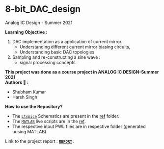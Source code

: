 # 8-bit_DAC_design
Analog IC Design - Summer 2021

**Learning Objective :**
1. DAC implementation as a application of current mirror. 
    - Understanding different current mirror biasing circuits,
    - Understanding basic DAC topologies
2. Sampling and re-constructing a sine wave : 
    - signal processing concepts

**This project was done as a course project in ANALOG IC DESIGN-Summer 2021** <br> **Authors :memo: :**
- Shubham Kumar
- Harsh Singh

**How to use the Repository?**
- The [``Ltspice``](https://www.analog.com/en/design-center/design-tools-and-calculators/ltspice-simulator.html) Schematics are present in the [ref](./LtSpice_Schematics) folder.
- The [``MATLAB``](https://matlab.mathworks.com/) live scripts are in the [ref](./MATLAB_codes).
- The respective input PWL files are in respective folder (generated uusing MATLAB).

Link to the project report : **[``REPORT``](Report_8bit_DAC_design.pdf) :** 
